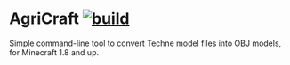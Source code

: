 # AgriCraft [![build]][build-link]

Simple command-line tool to convert Techne model files into OBJ models, for Minecraft 1.8 and up.

[build-link]:https://travis-ci.org/RlonRyan/mc2obj
[build]:https://travis-ci.org/RlonRyan/mc2obj.svg?branch=master "Travis-CI Build Status"
